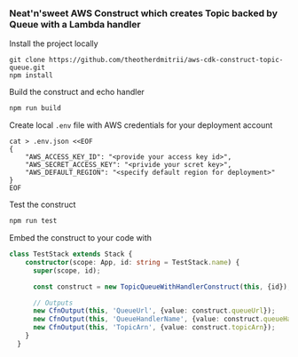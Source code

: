 ### Neat'n'sweet AWS Construct which creates Topic backed by Queue with a Lambda handler

Install the project locally
```
git clone https://github.com/theotherdmitrii/aws-cdk-construct-topic-queue.git
npm install
```

Build the construct and echo handler
```bash
npm run build
```

Create local `.env` file with AWS credentials for your deployment account
```
cat > .env.json <<EOF
{
    "AWS_ACCESS_KEY_ID": "<provide your access key id>",
    "AWS_SECRET_ACCESS_KEY": "<privide your scret key>",
    "AWS_DEFAULT_REGION": "<specify default region for deployment>"
}
EOF
```

Test the construct
```bash
npm run test
```

Embed the construct to your code with
```typescript
class TestStack extends Stack {
    constructor(scope: App, id: string = TestStack.name) {
      super(scope, id);

      const construct = new TopicQueueWithHandlerConstruct(this, {id});

      // Outputs
      new CfnOutput(this, 'QueueUrl', {value: construct.queueUrl});
      new CfnOutput(this, 'QueueHandlerName', {value: construct.queueHandlerName});
      new CfnOutput(this, 'TopicArn', {value: construct.topicArn});
    }
  }
```
